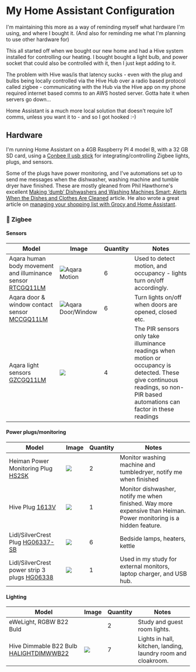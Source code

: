 # My Home Assistant Configuration
I'm maintaining this more as a way of reminding myself what hardware I'm using, and where I bought it.
(And also for reminding me what I'm planning to use other hardware for)

This all started off when we bought our new home and had a Hive system installed for controlling our heating.
I bought bought a light bulb, and power socket that could also be controlled with it, then I just kept adding to it.

The problem with Hive was/is that latency sucks - even with the plug and bulbs being locally controlled via the Hive Hub over a radio based protocol called
zigbee - communicating with the Hub via the Hive app on my phone required internet based comms to an AWS hosted server. Gotta hate it when servers go down...

Home Assistant is a much more local solution that doesn't require IoT comms, unless you want it to - and so I got hooked :-)

## Hardware ##
I'm running Home Assistant on a 4GB Raspberry PI 4 model B, with a 32 GB SD card, using a [Conbee II usb stick](https://phoscon.de/en/conbee2) for integrating/controlling Zigbee lights, plugs, and sensors.

Some of the plugs have power monitoring, and I've automations set up to send me messages when the dishwasher, washing machine and tumble dryer have finished. These are mostly gleaned from
Phil Hawthorne's excellent [Making ‘dumb’ Dishwashers and Washing Machines Smart: Alerts When the Dishes and Clothes Are Cleaned](https://philhawthorne.com/making-dumb-dishwashers-and-washing-machines-smart-alerts-when-the-dishes-and-clothes-are-cleaned/) article. He also wrote a great article on [managing your shopping list with Grocy and Home Assistant](https://philhawthorne.com/automating-your-shopping-list-with-home-assistant-and-grocy/).

### 🐝 Zigbee ###

#### Sensors ####
| Model                                                        | Image                                                                              | Quantity | Notes                                                        |
| ------------------------------------------------------------ | ---------------------------------------------------------------------------------- | -------- | ------------------------------------------------------------ |
| Aqara human body movement and illuminance sensor [RTCGQ11LM](https://zigbee.blakadder.com/Aqara_RTCGQ11LM.html) | ![Aqara Motion](https://www.zigbee2mqtt.io/images/devices/RTCGQ11LM.jpg)           | 6        | Used to detect motion, and occupancy - lights turn on/off accordingly. |
| Aqara door & window contact sensor [MCCGQ11LM](https://zigbee.blakadder.com/Aqara_MCCGQ11LM.html)               | ![Aqara Door/Window](https://www.zigbee2mqtt.io/images/devices/MCCGQ11LM.jpg)      | 6        | Turn lights on/off when doors are opened, closed etc. |
| Aqara light sensors              [GZCGQ11LM](https://zigbee.blakadder.com/Aqara_GZCGQ11LM.html)                 | <img src="https://zigbee.blakadder.com/assets/images/devices/Aqara_GZCGQ11LM.jpg"> | 4        | The PIR sensors only take illuminance readings when motion or occupancy is detected. These give continuous readings, so non-PIR based automations can factor in these readings |



#### Power plugs/monitoring ####
| Model                                                        | Image                                                                              | Quantity | Notes                                                        |
| ------------------------------------------------------------ | ---------------------------------------------------------------------------------- | -------- | ------------------------------------------------------------ |
| Heiman Power Monitoring Plug     [HS2SK](https://zigbee.blakadder.com/Heiman_HS2SK.html)                        | <img src="https://zigbee.blakadder.com/assets/images/devices/Heiman_HS2SK.jpg">    | 2        | Monitor washing machine and tumbledryer, notify me when finished |
| Hive Plug                        [1613V](https://zigbee.blakadder.com/Hive_1613V.html)                          | <img src="https://zigbee.blakadder.com/assets/images/devices/Hive_1613V.jpg">      | 1        | Monitor dishwasher, notify me when finished. Way more expensive than Heiman. Power monitoring is a hidden feature. |
| Lidl/SilverCrest Plug             [HG06337-SB](https://zigbee.blakadder.com/Lidl_HG06337-BS.html)               | <img src="https://zigbee.blakadder.com/assets/images/devices/Lidl_HG06337-BS.jpg"> | 6        | Bedside lamps, heaters, kettle |
| Lidl/SilverCrest power strip   3 plugs [HG06338](https://zigbee.blakadder.com/Lidl_HG06338.html)                | <img src="https://zigbee.blakadder.com/assets/images/devices/Lidl_HG06338.jpg">    | 1        | Used in my study for external monitors, laptop charger, and USB hub. |


#### Lighting ####

| Model                             | Image                                                                                        | Quantity | Notes                                                            |
| ----------------------------------|--------------------------------------------------------------------------------------------- | -------- | ---------------------------------------------------------------- |
| eWeLight, RGBW B22 Buld                          |                                                                                              | 2        | Study and guest room lights.                                     |
| Hive Dimmable B22 Bulb        [HALIGHTDIMWWB22](https://zigbee.blakadder.com/Hive_HALIGHTDIMWWB22.html) | <img src="https://zigbee.blakadder.com/assets/images/devices/Hive_HALIGHTDIMWWB22.jpg">      | 7        | Lights in hall, kitchen, landing, laundry room  and cloakroom.   |

